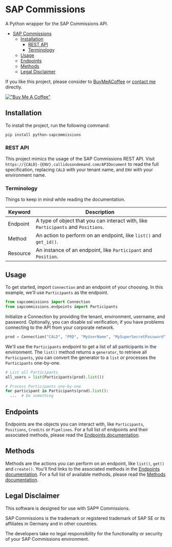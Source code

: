 # SAP Commissions

A Python wrapper for the SAP Commissions API.

- [SAP Commissions](#sap-commissions)
  - [Installation](#installation)
    - [REST API](#rest-api)
    - [Terminology](#terminology)
  - [Usage](#usage)
  - [Endpoints](#endpoints)
  - [Methods](#methods)
  - [Legal Disclaimer](#legal-disclaimer)

If you like this project, please consider to [BuyMeACoffee](https://www.buymeacoffee.com/niro1987) or
[contact me](mailto:niels.perfors1987@gmail.com) directly.

[!["Buy Me A Coffee"](https://www.buymeacoffee.com/assets/img/custom_images/orange_img.png)](https://www.buymeacoffee.com/niro1987)

## Installation

To install the project, run the following command:

```text
pip install python-sapcommissions
```

### REST API

This project mimics the usage of the SAP Commissions REST API. Visit
`https://{CALD}-{ENV}.callidusondemand.com/APIDocument` to read the full specification, replacing `CALD` with your
tenant name, and `ENV` with your environment name.

### Terminology

Things to keep in mind while reading the documentation.

| Keyword  | Description                                                                       |
| -------- | --------------------------------------------------------------------------------- |
| Endpoint | A type of object that you can interact with, like `Participants` and `Positions`. |
| Method   | An action to perform on an endpoint, like `list()` and `get_id()`.                |
| Resource | An instance of an endpoint, like `Participant` and `Position`.                    |

## Usage

To get started, import `Connection` and an endpoint of your choosing. In this example, we'll use `Participants` as the
endpoint.

```py
from sapcommissions import Connection
from sapcommissions.endpoints import Participants
```

Initialize a Connection by providing the tenant, environment, username, and password. Optionally, you can disable ssl
verification, if you have problems connecting to the API from your corporate network.

```python
prod = Connection("CALD", "PRD", "MyUserName", "MySuperSecretPassword", verify_ssl=False)
```

We'll use the `Participants` endpoint to get a list of all participants in the environment. The `list()` method returns
a `generator`, to retrieve all `Participants`, you can convert the generator to a `list` or processes the `Participants`
one-by-one.

```py
# List all Participants
all_users = list(Participants(prod).list())

# Process Participants one-by-one
for participant in Participants(prod).list():
  ...  # Do something
```

## Endpoints

Endpoints are the objects you can interact with, like `Participants`, `Positions`, `Credits` or `Pipelines`. For a full
list of endpoints and their associated methods, please read the [Endpoints documentation](ENDPOINTS.md).

## Methods

Methods are the actions you can perform on an endpoint, like `list()`, `get()` and `create()`. You'll find links to the
associated methods in the [Endpoints documentation](ENDPOINTS.md). For a full list of available methods, please read the
[Methods documentation](METHODS.md).

## Legal Disclaimer

This software is designed for use with SAP® Commissions.

SAP Commissions is the trademark or registered trademark of SAP SE or its affiliates in Germany and in other countries.

The developers take no legal responsibility for the functionality or security of your SAP Commissions environment.
